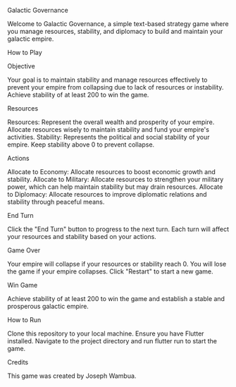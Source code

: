 Galactic Governance

Welcome to Galactic Governance, a simple text-based strategy game where you manage resources, stability, and diplomacy to build and maintain your galactic empire.

How to Play

Objective

Your goal is to maintain stability and manage resources effectively to prevent your empire from collapsing due to lack of resources or instability. Achieve stability of at least 200 to win the game.

Resources

Resources: Represent the overall wealth and prosperity of your empire. Allocate resources wisely to maintain stability and fund your empire's activities.
Stability: Represents the political and social stability of your empire. Keep stability above 0 to prevent collapse.

Actions

Allocate to Economy: Allocate resources to boost economic growth and stability.
Allocate to Military: Allocate resources to strengthen your military power, which can help maintain stability but may drain resources.
Allocate to Diplomacy: Allocate resources to improve diplomatic relations and stability through peaceful means.

End Turn

Click the "End Turn" button to progress to the next turn. Each turn will affect your resources and stability based on your actions.

Game Over

Your empire will collapse if your resources or stability reach 0. You will lose the game if your empire collapses. Click "Restart" to start a new game.


Win Game

Achieve stability of at least 200 to win the game and establish a stable and prosperous galactic empire.

How to Run

Clone this repository to your local machine.
Ensure you have Flutter installed.
Navigate to the project directory and run flutter run to start the game.

Credits

This game was created by Joseph Wambua.

